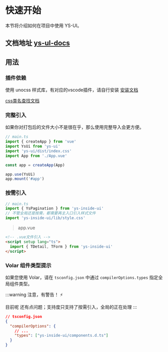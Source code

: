 # 快速开始

本节将介绍如何在项目中使用 YS-UI。

## 文档地址 [ys-ul-docs](https://zhaoxianzhao.github.io/ys-ui-docs/)

## 用法

### 插件依赖

使用 unocss 样式库，有对应的vscode插件，请自行安装 [安装文档](https://blog.csdn.net/halo1416/article/details/131162456)

[css类名查找文档](https://unocss.dev/interactive/)

### 完整引入

如果你对打包后的文件大小不是很在乎，那么使用完整导入会更方便。

```ts
// main.ts
import { createApp } from 'vue'
import YsUi from 'ys-ui'
import 'ys-ui/dist/index.css'
import App from './App.vue'

const app = createApp(App)

app.use(YsUi)
app.mount('#app')
```

### 按需引入

```ts
// main.ts
import { YsPagination } from 'ys-inside-ui'
// 不管全局还是按需，都需要再主入口引入样式文件
import 'ys-inside-ui/lib/style.css'
```

> app.vue
```html
<!-- .vue文件引入 -->
<script setup lang="ts">
  import { TDetail, TForm } from 'ys-inside-ui'
</script>
```

### Volar 组件类型提示
如果您使用 Volar，请在 `tsconfig.json` 中通过 `compilerOptions.types` 指定全局组件类型。

:::warning 注意，有警告！ ⚡️

目前呢 还有点问题；支持度只支持了按需引入，全局的正在处理
:::

```json
// tsconfig.json
{
  "compilerOptions": {
    // ...
    "types": ["ys-inside-ui/components.d.ts"]
  }
}
```
